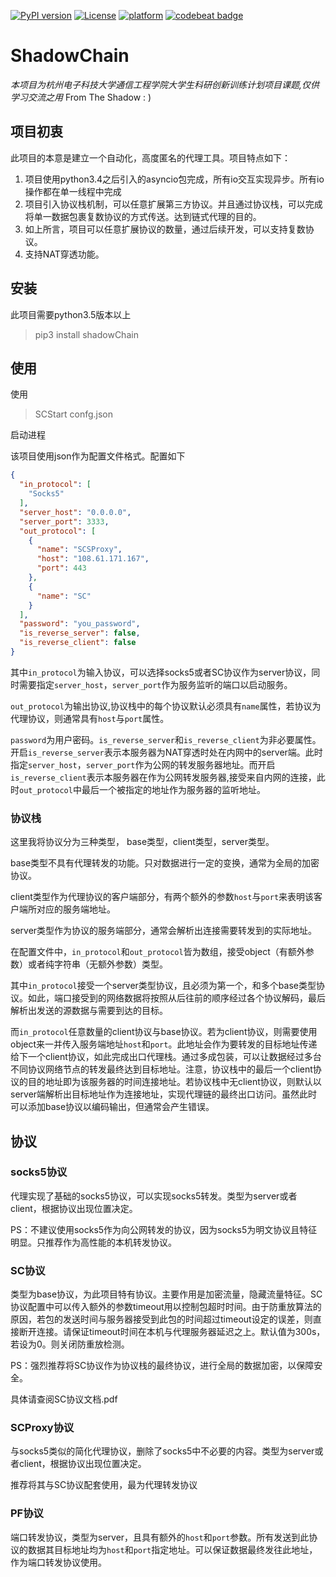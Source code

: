 [![PyPI version](https://img.shields.io/pypi/v/shadowChain.svg)](https://pypi.python.org/pypi/shadowChain)
[![License](https://img.shields.io/pypi/l/shadowChain.svg)](https://pypi.python.org/pypi/shadowChain)
[![platform](https://img.shields.io/badge/platform-linux%7Cosx-lightgrey.svg)](https://pypi.python.org/pypi/shadowChain)
[![codebeat badge](https://codebeat.co/badges/f62494b2-2d46-494e-a6a5-6fe264eb72bb)](https://codebeat.co/projects/github-com-zh-explorer-shadowchain-master)

# ShadowChain
*本项目为杭州电子科技大学通信工程学院大学生科研创新训练计划项目课题,仅供学习交流之用*
From The Shadow  : )

## 项目初衷
此项目的本意是建立一个自动化，高度匿名的代理工具。项目特点如下：
1. 项目使用python3.4之后引入的asyncio包完成，所有io交互实现异步。所有io操作都在单一线程中完成
2. 项目引入协议栈机制，可以任意扩展第三方协议。并且通过协议栈，可以完成将单一数据包裹复数协议的方式传送。达到链式代理的目的。
3. 如上所言，项目可以任意扩展协议的数量，通过后续开发，可以支持复数协议。
4. 支持NAT穿透功能。

## 安装
此项目需要python3.5版本以上

> pip3 install shadowChain

## 使用
使用
> SCStart confg.json

启动进程

该项目使用json作为配置文件格式。配置如下
```json
{
  "in_protocol": [
    "Socks5"
  ],
  "server_host": "0.0.0.0",
  "server_port": 3333,
  "out_protocol": [
    {
      "name": "SCSProxy",
      "host": "108.61.171.167",
      "port": 443
    },
    {
      "name": "SC"
    }
  ],
  "password": "you_password",
  "is_reverse_server": false,
  "is_reverse_client": false
}
```

其中`in_protocol`为输入协议，可以选择socks5或者SC协议作为server协议，同时需要指定`server_host`，`server_port`作为服务监听的端口以启动服务。

`out_protocol`为输出协议,协议栈中的每个协议默认必须具有`name`属性，若协议为代理协议，则通常具有`host`与`port`属性。

`password`为用户密码。`is_reverse_server`和`is_reverse_client`为非必要属性。开启`is_reverse_server`表示本服务器为NAT穿透时处在内网中的server端。此时指定`server_host`，`server_port`作为公网的转发服务器地址。而开启`is_reverse_client`表示本服务器在作为公网转发服务器,接受来自内网的连接，此时`out_protocol`中最后一个被指定的地址作为服务器的监听地址。

### 协议栈
这里我将协议分为三种类型， base类型，client类型，server类型。

base类型不具有代理转发的功能。只对数据进行一定的变换，通常为全局的加密协议。

client类型作为代理协议的客户端部分，有两个额外的参数`host`与`port`来表明该客户端所对应的服务端地址。

server类型作为协议的服务端部分，通常会解析出连接需要转发到的实际地址。

在配置文件中，`in_protocol`和`out_protocol`皆为数组，接受object（有额外参数）或者纯字符串（无额外参数）类型。

其中`in_protocol`接受一个server类型协议，且必须为第一个，和多个base类型协议。如此，端口接受到的网络数据将按照从后往前的顺序经过各个协议解码，最后解析出发送的源数据与需要到达的目标。

而`in_protocol`任意数量的client协议与base协议。若为client协议，则需要使用object来一并传入服务端地址`host`和`port`。此地址会作为要转发的目标地址传递给下一个client协议，如此完成出口代理栈。通过多成包装，可以让数据经过多台不同协议网络节点的转发最终达到目标地址。注意，协议栈中的最后一个client协议的目的地址即为该服务器的时间连接地址。若协议栈中无client协议，则默认以server端解析出目标地址作为连接地址，实现代理链的最终出口访问。虽然此时可以添加base协议以编码输出，但通常会产生错误。

## 协议

### socks5协议
代理实现了基础的socks5协议，可以实现socks5转发。类型为server或者client，根据协议出现位置决定。

PS：不建议使用socks5作为向公网转发的协议，因为socks5为明文协议且特征明显。只推荐作为高性能的本机转发协议。

### SC协议
类型为base协议，为此项目特有协议。主要作用是加密流量，隐藏流量特征。SC协议配置中可以传入额外的参数timeout用以控制包超时时间。由于防重放算法的原因，若包的发送时间与服务器接受到此包的时间超过timeout设定的误差，则直接断开连接。请保证timeout时间在本机与代理服务器延迟之上。默认值为300s，若设为0。则关闭防重放检测。

PS：强烈推荐将SC协议作为协议栈的最终协议，进行全局的数据加密，以保障安全。

具体请查阅SC协议文档.pdf

### SCProxy协议
与socks5类似的简化代理协议，删除了socks5中不必要的内容。类型为server或者client，根据协议出现位置决定。

推荐将其与SC协议配套使用，最为代理转发协议

### PF协议
端口转发协议，类型为server，且具有额外的`host`和`port`参数。所有发送到此协议的数据其目标地址均为`host`和`port`指定地址。可以保证数据最终发往此地址，作为端口转发协议使用。